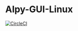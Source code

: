 # AIpy-GUI-Linux
[![CircleCI](https://circleci.com/gh/integrated-circuit/AIpy-GUI-Linux/tree/main.svg?style=svg)](https://circleci.com/gh/integrated-circuit/AIpy-GUI-Linux/tree/main)
